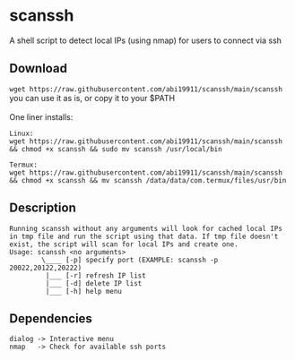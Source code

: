 # scanssh
A shell script to detect local IPs (using nmap) for users to connect via ssh

## Download
`wget https://raw.githubusercontent.com/abi19911/scanssh/main/scanssh` <br />
you can use it as is, or copy it to your $PATH <br />
<br />
One liner installs: <br />
```
Linux:
wget https://raw.githubusercontent.com/abi19911/scanssh/main/scanssh && chmod +x scanssh && sudo mv scanssh /usr/local/bin

Termux:
wget https://raw.githubusercontent.com/abi19911/scanssh/main/scanssh && chmod +x scanssh && mv scanssh /data/data/com.termux/files/usr/bin
```

## Description
```
Running scanssh without any arguments will look for cached local IPs in tmp file and run the script using that data. If tmp file doesn't exist, the script will scan for local IPs and create one.
Usage: scanssh <no arguments>
        \____ [-p] specify port (EXAMPLE: scanssh -p 20022,20122,20222)
         |___ [-r] refresh IP list
         |___ [-d] delete IP list
         |___ [-h] help menu
```
## Dependencies
```
dialog -> Interactive menu
nmap   -> Check for available ssh ports
```
